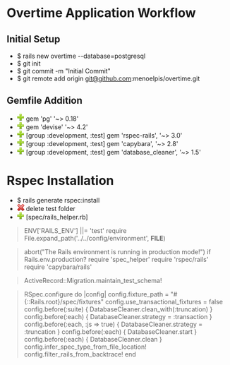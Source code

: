 # Overtime Application Workflow

## Initial Setup

- $ rails new overtime --database=postgresql
- $ git init
- $ git commit -m "Initial Commit"
- $ git remote add origin git@github.com:menoelpis/overtime.git

## Gemfile Addition

* ![add](plus.png) gem 'pg' '~> 0.18'
* ![add](plus.png) gem 'devise' '~> 4.2'
* ![add](plus.png) [group :development, :test] gem 'rspec-rails', '~> 3.0' 
* ![add](plus.png) [group :development, :test] gem 'capybara', '~> 2.8' 
* ![add](plus.png) [group :development, :test] gem 'database_cleaner', '~> 1.5' 

# Rspec Installation

- $ rails generate rspec:install
- ![sub](minus.png) delete test folder
- ![add](plus.png) [spec/rails_helper.rb] 
>	ENV['RAILS_ENV'] ||= 'test'
> require File.expand_path('../../config/environment', __FILE__)

> abort("The Rails environment is running in production mode!") if 
> Rails.env.production?
>	require 'spec_helper'
>	require 'rspec/rails'
>	require 'capybara/rails'

> ActiveRecord::Migration.maintain_test_schema!

>	RSpec.configure do |config|
>	  config.fixture_path = "#{::Rails.root}/spec/fixtures"
>	  config.use_transactional_fixtures = false
>	  config.before(:suite) { DatabaseCleaner.clean_with(:truncation) }
>	  config.before(:each) { DatabaseCleaner.strategy = :transaction }
>	  config.before(:each, :js => true) { DatabaseCleaner.strategy = :truncation }
>	  config.before(:each) { DatabaseCleaner.start }
>	  config.before(:each) { DatabaseCleaner.clean }
>	  config.infer_spec_type_from_file_location!
>	  config.filter_rails_from_backtrace!
>	end
